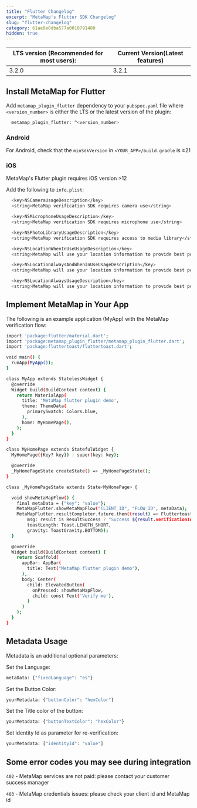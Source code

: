 ```yaml
---
title: "Flutter Changelog"
excerpt: "MetaMap's Flutter SDK Changelog"
slug: "flutter-changelog"
category: 61ae8e8dba577a0010791480
hidden: true
---
```


| LTS version (Recommended for most users): | Current Version(Latest features) |
|-------------------------------------------|----------------------------------|
| 3.2.0                                       | 3.2.1                            |



## Install MetaMap for Flutter

Add `metamap_plugin_flutter` dependency to your `pubspec.yaml` file where `<version_number>` is either the LTS or the latest version of the plugin:
```bash
  metamap_plugin_flutter: ^<version_number>
```

### Android

For Android, check that the `minSdkVersion` in `<YOUR_APP>/build.gradle` is &#8805;21

### iOS

MetaMap's Flutter plugin requires iOS version &gt;12

Add the following to `info.plist`:

```bash
  <key>NSCameraUsageDescription</key>
  <string>MetaMap verification SDK requires camera use</string>

  <key>NSMicrophoneUsageDescription</key>
  <string>MetaMap verification SDK requires microphone use</string>

  <key>NSPhotoLibraryUsageDescription</key>
  <string>MetaMap verification SDK requires access to media library</string>

  <key>NSLocationWhenInUseUsageDescription</key>
  <string>MetaMap will use your location information to provide best possible verification experience.</string>

  <key>NSLocationAlwaysAndWhenInUseUsageDescription</key>
  <string>MetaMap will use your location information to provide best possible verification experience.</string>

  <key>NSLocationAlwaysUsageDescription</key>
  <string>MetaMap will use your location information to provide best possible verification experience.</string>
```

## Implement MetaMap in Your App

   The following is an example application (MyApp) with the MetaMap verification flow:

```bash
import 'package:flutter/material.dart';
import 'package:metamap_plugin_flutter/metamap_plugin_flutter.dart';
import 'package:fluttertoast/fluttertoast.dart';

void main() {
  runApp(MyApp());
}

class MyApp extends StatelessWidget {
  @override
  Widget build(BuildContext context) {
    return MaterialApp(
      title: 'MetaMap flutter plugin demo',
      theme: ThemeData(
        primarySwatch: Colors.blue,
      ),
      home: MyHomePage(),
    );
  }
}

class MyHomePage extends StatefulWidget {
  MyHomePage({Key? key}) : super(key: key);

  @override
  _MyHomePageState createState() => _MyHomePageState();
}

class _MyHomePageState extends State<MyHomePage> {

  void showMetaMapFlow() {
    final metaData = {"key": "value"};
    MetaMapFlutter.showMetaMapFlow("CLIENT_ID", "FLOW_ID", metaData);
    MetaMapFlutter.resultCompleter.future.then((result) => Fluttertoast.showToast(
        msg: result is ResultSuccess ? "Success ${result.verificationId}" : "Cancelled",
        toastLength: Toast.LENGTH_SHORT,
        gravity: ToastGravity.BOTTOM));
  }

  @override
  Widget build(BuildContext context) {
    return Scaffold(
      appBar: AppBar(
        title: Text("MetaMap flutter plugin demo"),
      ),
      body: Center(
        child: ElevatedButton(
          onPressed: showMetaMapFlow,
          child: const Text('Verify me'),
        )
      )
    );
  }
}
```

## Metadata Usage

Metadata is an additional optional parameters:

Set the Language:
```bash
metaData: {"fixedLanguage": "es"}
```

Set the Button Color:
```bash
yourMetadata: {"buttonColor": "hexColor"}
```

Set the Title color of the button:
```bash
yourMetadata: {"buttonTextColor": "hexColor"}
```

Set identity Id as parameter for re-verification:
```bash
yourMetadata: ["identityId": "value"]
   ```

## Some error codes you may see during integration

`402` - MetaMap services are not paid: please contact your customer success manager

`403` - MetaMap credentials issues: please check your client id and MetaMap id
